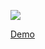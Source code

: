 ![](https://thumbs.gfycat.com/FirsthandKeenAcornweevil-size_restricted.gif)
<p> <a href="https://gfycat.com/gifs/detail/FirsthandKeenAcornweevil">Demo</a></p>
